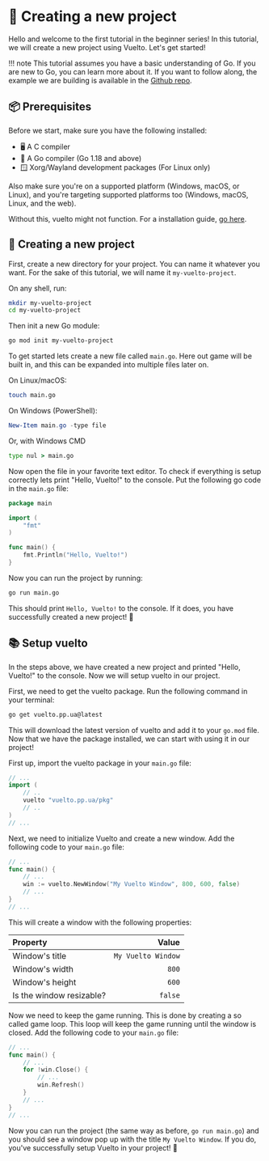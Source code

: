 <!-- markdownlint-disable md010 -->
# 📂 Creating a new project

Hello and welcome to the first tutorial in the beginner series! In this tutorial, we will create a new project using Vuelto. Let's get started!

!!! note
    This tutorial assumes you have a basic understanding of Go. If you are new to Go, you can learn more about it.
    If you want to follow along, the example we are building is available in the [Github repo](https://github.com/vuelto-org/vuelto/blob/latest/examples/basic-window/main.go).

## 📦 Prerequisites

Before we start, make sure you have the following installed:

- 🖥️ A C compiler
- 🔧 A Go compiler (Go 1.18 and above)
- 🪟 Xorg/Wayland development packages (For Linux only)

Also make sure you're on a supported platform (Windows, macOS, or Linux), and you're targeting supported platforms too (Windows, macOS, Linux, and the web).

Without this, vuelto might not function. For a installation guide, [go here](../../get-started.md).

## 🚀 Creating a new project

First, create a new directory for your project. You can name it whatever you want. For the sake of this tutorial, we will name it `my-vuelto-project`.

On any shell, run:

```bash
mkdir my-vuelto-project
cd my-vuelto-project
```

Then init a new Go module:

```bash
go mod init my-vuelto-project
```

To get started lets create a new file called `main.go`. Here out game will be built in, and this can be expanded into multiple files later on.

On Linux/macOS:

```bash
touch main.go
```

On Windows (PowerShell):

```powershell
New-Item main.go -type file
```

Or, with Windows CMD

```cmd
type nul > main.go
```

Now open the file in your favorite text editor. To check if everything is setup correctly lets print "Hello, Vuelto!" to the console.
Put the following go code in the `main.go` file:

```go
package main

import (
	"fmt"
)

func main() {
	fmt.Println("Hello, Vuelto!")
}
```

Now you can run the project by running:

```bash
go run main.go
```

This should print `Hello, Vuelto!` to the console. If it does, you have successfully created a new project! 🎉

## 📚 Setup vuelto

In the steps above, we have created a new project and printed "Hello, Vuelto!" to the console. Now we will setup vuelto in our project.

First, we need to get the vuelto package. Run the following command in your terminal:

```bash
go get vuelto.pp.ua@latest
```

This will download the latest version of vuelto and add it to your `go.mod` file.
Now that we have the package installed, we can start with using it in our project!

First up, import the vuelto package in your `main.go` file:

```go
// ...
import (
	// ..
	vuelto "vuelto.pp.ua/pkg"
	// ..
)
// ...
```

Next, we need to initialize Vuelto and create a new window. Add the following code to your `main.go` file:

```go
// ...
func main() {
	// ...
	win := vuelto.NewWindow("My Vuelto Window", 800, 600, false)
	// ...
}
// ...
```

This will create a window with the following properties:

| Property | Value |
| :--- | ---: |
| Window's title | `My Vuelto Window` |
| Window's width | `800` |
| Window's height | `600` |
| Is the window resizable? | `false` |

Now we need to keep the game running. This is done by creating a so called game loop. This loop will keep the game running until the window is closed. Add the following code to your `main.go` file:

```go
// ...
func main() {
	// ...
	for !win.Close() {
		// ...
		win.Refresh()
	}
	// ...
}
// ...
```

Now you can run the project (the same way as before, `go run main.go`) and you should see a window pop up with the title `My Vuelto Window`. If you do, you've successfully setup Vuelto in your project! 🎉
